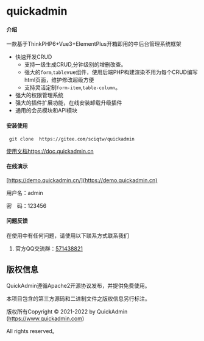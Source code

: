# quickadmin

#### 介绍
一款基于ThinkPHP6+Vue3+ElementPlus开箱即用的中后台管理系统框架

* 快速开发CRUD
    * 支持一级生成CRUD,分钟级别的增删改查。
    * 强大的`form`,`table`vue组件，使用后端PHP构建渲染不用为每个CRUD编写html页面，维护修改超级方便
    * 支持灵活定制`form-item`,`table-column`。
* 强大的权限管理系统
* 强大的插件扩展功能，在线安装卸载升级插件
* 通用的会员模块和API模块


#### 安装使用

```
 git clone  https://gitee.com/sciqtw/quickadmin
```


[使用文档https://doc.quickadmin.cn](https://doc.quickadmin.cn)

#### 在线演示

[https://demo.quickadmin.cn/](https://demo.quickadmin.cn)


用户名：admin

密　码：123456

#### 问题反馈

在使用中有任何问题，请使用以下联系方式联系我们

1. 官方QQ交流群：[571438821](https://jq.qq.com/?_wv=1027&k=RIaWbSX2)


## 版权信息

QuickAdmin遵循Apache2开源协议发布，并提供免费使用。

本项目包含的第三方源码和二进制文件之版权信息另行标注。

版权所有Copyright © 2021-2022 by QuickAdmin (https://www.quickadmin.com)

All rights reserved。
